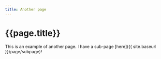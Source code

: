 ```yaml
---
title: Another page
---
```


# {{page.title}}

This is an example of another page. I have a sub-page [here]({{ site.baseurl }}/page/subpage)!
